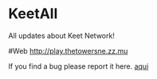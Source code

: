# KeetAll
All updates about Keet Network!

#Web
http://play.thetowersne.zz.mu

If you find a bug please report it here. <a href="https://github.com/KeetNetwork/Issues/issues/new">aqui</a>
